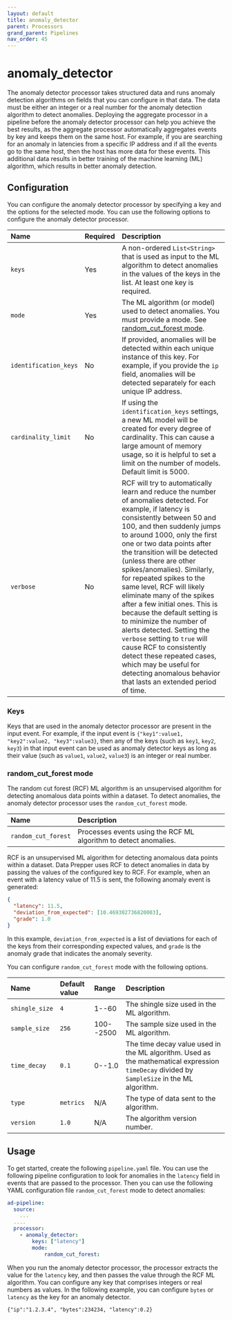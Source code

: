 ```yaml
---
layout: default
title: anomaly_detector
parent: Processors
grand_parent: Pipelines
nav_order: 45
---
```


# anomaly_detector

The anomaly detector processor takes structured data and runs anomaly detection algorithms on fields that you can configure in that data. The data must be either an integer or a real number for the anomaly detection algorithm to detect anomalies. Deploying the aggregate processor in a pipeline before the anomaly detector processor can help you achieve the best results, as the aggregate processor automatically aggregates events by key and keeps them on the same host. For example, if you are searching for an anomaly in latencies from a specific IP address and if all the events go to the same host, then the host has more data for these events. This additional data results in better training of the machine learning (ML) algorithm, which results in better anomaly detection.

## Configuration

You can configure the anomaly detector processor by specifying a key and the options for the selected mode. You can use the following options to configure the anomaly detector processor.

| Name                  | Required | Description                                                                                                                                                                                                                                                                                                                                                                                                                                                                                                                                                                                                                                                                                                            |
| :-------------------- | :------- | :--------------------------------------------------------------------------------------------------------------------------------------------------------------------------------------------------------------------------------------------------------------------------------------------------------------------------------------------------------------------------------------------------------------------------------------------------------------------------------------------------------------------------------------------------------------------------------------------------------------------------------------------------------------------------------------------------------------------- |
| `keys`                | Yes      | A non-ordered `List<String>` that is used as input to the ML algorithm to detect anomalies in the values of the keys in the list. At least one key is required.                                                                                                                                                                                                                                                                                                                                                                                                                                                                                                                                                        |
| `mode`                | Yes      | The ML algorithm (or model) used to detect anomalies. You must provide a mode. See [random_cut_forest mode](#random_cut_forest-mode).                                                                                                                                                                                                                                                                                                                                                                                                                                                                                                                                                                                  |
| `identification_keys` | No       | If provided, anomalies will be detected within each unique instance of this key. For example, if you provide the `ip` field, anomalies will be detected separately for each unique IP address.                                                                                                                                                                                                                                                                                                                                                                                                                                                                                                                         |
| `cardinality_limit`   | No       | If using the `identification_keys` settings, a new ML model will be created for every degree of cardinality. This can cause a large amount of memory usage, so it is helpful to set a limit on the number of models. Default limit is 5000.                                                                                                                                                                                                                                                                                                                                                                                                                                                                            |
| `verbose`             | No       | RCF will try to automatically learn and reduce the number of anomalies detected. For example, if latency is consistently between 50 and 100, and then suddenly jumps to around 1000, only the first one or two data points after the transition will be detected (unless there are other spikes/anomalies). Similarly, for repeated spikes to the same level, RCF will likely eliminate many of the spikes after a few initial ones. This is because the default setting is to minimize the number of alerts detected. Setting the `verbose` setting to `true` will cause RCF to consistently detect these repeated cases, which may be useful for detecting anomalous behavior that lasts an extended period of time. |

### Keys

Keys that are used in the anomaly detector processor are present in the input event. For example, if the input event is `{"key1":value1, "key2":value2, "key3":value3}`, then any of the keys (such as `key1`, `key2`, `key3`) in that input event can be used as anomaly detector keys as long as their value (such as `value1`, `value2`, `value3`) is an integer or real number.

### random_cut_forest mode

The random cut forest (RCF) ML algorithm is an unsupervised algorithm for detecting anomalous data points within a dataset. To detect anomalies, the anomaly detector processor uses the `random_cut_forest` mode.

| Name                | Description                                                      |
| :------------------ | :--------------------------------------------------------------- |
| `random_cut_forest` | Processes events using the RCF ML algorithm to detect anomalies. |

RCF is an unsupervised ML algorithm for detecting anomalous data points within a dataset. Data Prepper uses RCF to detect anomalies in data by passing the values of the configured key to RCF. For example, when an event with a latency value of 11.5 is sent, the following anomaly event is generated:

```json
{
  "latency": 11.5,
  "deviation_from_expected": [10.469302736820003],
  "grade": 1.0
}
```

In this example, `deviation_from_expected` is a list of deviations for each of the keys from their corresponding expected values, and `grade` is the anomaly grade that indicates the anomaly severity.

You can configure `random_cut_forest` mode with the following options.

| Name           | Default value | Range     | Description                                                                                                                                 |
| :------------- | :------------ | :-------- | :------------------------------------------------------------------------------------------------------------------------------------------ |
| `shingle_size` | `4`           | 1--60     | The shingle size used in the ML algorithm.                                                                                                  |
| `sample_size`  | `256`         | 100--2500 | The sample size used in the ML algorithm.                                                                                                   |
| `time_decay`   | `0.1`         | 0--1.0    | The time decay value used in the ML algorithm. Used as the mathematical expression `timeDecay` divided by `SampleSize` in the ML algorithm. |
| `type`         | `metrics`     | N/A       | The type of data sent to the algorithm.                                                                                                     |
| `version`      | `1.0`         | N/A       | The algorithm version number.                                                                                                               |

## Usage

To get started, create the following `pipeline.yaml` file. You can use the following pipeline configuration to look for anomalies in the `latency` field in events that are passed to the processor. Then you can use the following YAML configuration file `random_cut_forest` mode to detect anomalies:

```yaml
ad-pipeline:
  source:
    ...
  ....
  processor:
    - anomaly_detector:
        keys: ["latency"]
        mode:
            random_cut_forest:
```

When you run the anomaly detector processor, the processor extracts the value for the `latency` key, and then passes the value through the RCF ML algorithm. You can configure any key that comprises integers or real numbers as values. In the following example, you can configure `bytes` or `latency` as the key for an anomaly detector.

`{"ip":"1.2.3.4", "bytes":234234, "latency":0.2}`
